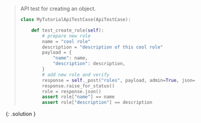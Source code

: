 
> <solution-title></solution-title>
> 
> API test for creating an object.
> 
> ```python
> class MyTutorialApiTestCase(ApiTestCase):
> 
>     def test_create_role(self):
>         # prepare new role
>         name = "cool role"
>         description = "description of this cool role"
>         payload = {
>             "name": name,
>             "description": description,
>         }
>         # add new role and verify
>         response = self._post("roles", payload, admin=True, json=True)
>         response.raise_for_status()
>         role = response.json()
>         assert role["name"] == name
>         assert role["description"] == description
> ```
{: .solution }
